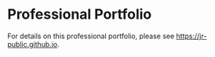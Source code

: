 # Professional Portfolio

For details on this professional portfolio, please see https://jr-public.github.io.
